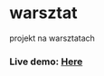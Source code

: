 # warsztat
projekt na warsztatach
 ### **Live demo:** [Here](https://aleksanderkakol.github.io/warsztat)
